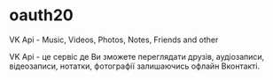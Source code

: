 oauth20
=======

VK Api - Music, Videos, Photos, Notes, Friends and other

VK Api - це сервіс де Ви зможете переглядати друзів, аудіозаписи, відеозаписи, нотатки, фотографії залишаючись офлайн Вконтакті.
